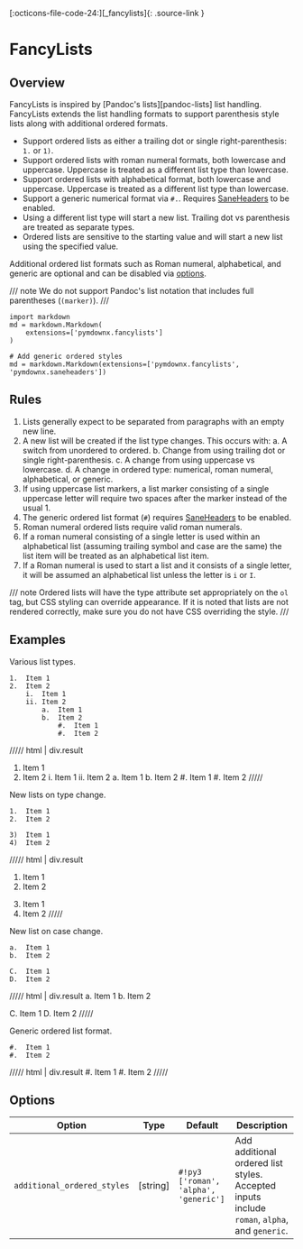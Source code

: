 [:octicons-file-code-24:][_fancylists]{: .source-link }

# FancyLists

## Overview

FancyLists is inspired by [Pandoc's lists][pandoc-lists] list handling. FancyLists extends the list handling formats
to support parenthesis style lists along with additional ordered formats.

-   Support ordered lists as either a trailing dot or single right-parenthesis: `1.` or `1)`.
-   Support ordered lists with roman numeral formats, both lowercase and uppercase. Uppercase is treated as a different
    list type than lowercase.
-   Support ordered lists with alphabetical format, both lowercase and uppercase. Uppercase is treated as a different
    list type than lowercase.
-   Support a generic numerical format via `#.`. Requires [SaneHeaders](./saneheaders.md) to be enabled.
-   Using a different list type will start a new list. Trailing dot vs parenthesis are treated as separate types.
-   Ordered lists are sensitive to the starting value and will start a new list using the specified value.

Additional ordered list formats such as Roman numeral, alphabetical, and generic are optional and can be disabled via
[options](#options).

/// note
We do not support Pandoc's list notation that includes full parentheses (`(marker)`).
///

```py3
import markdown
md = markdown.Markdown(
    extensions=['pymdownx.fancylists']
)

# Add generic ordered styles
md = markdown.Markdown(extensions=['pymdownx.fancylists', 'pymdownx.saneheaders'])
```

## Rules

1.  Lists generally expect to be separated from paragraphs with an empty new line.
2.  A new list will be created if the list type changes. This occurs with:
    a.  A switch from unordered to ordered.
    b.  Change from using trailing dot or single right-parenthesis.
    c.  A change from using uppercase vs lowercase.
    d.  A change in ordered type: numerical, roman numeral, alphabetical, or generic.
3.  If using uppercase list markers, a list marker consisting of a single uppercase letter will require two spaces
    after the marker instead of the usual 1.
4.  The generic ordered list format (`#`) requires [SaneHeaders](./saneheaders.md) to be enabled.
5.  Roman numeral ordered lists require valid roman numerals.
6.  If a roman numeral consisting of a single letter is used within an alphabetical list (assuming trailing symbol and
   case are the same) the list item will be treated as an alphabetical list item.
7.  If a Roman numeral is used to start a list and it consists of a single letter, it will be assumed an alphabetical
    list unless the letter is `i` or `I`.


/// note
Ordered lists will have the type attribute set appropriately on the `ol` tag, but CSS styling can override appearance.
If it is noted that lists are not rendered correctly, make sure you do not have CSS overriding the style.
///

## Examples

Various list types.


```
1.  Item 1
2.  Item 2
    i.  Item 1
    ii. Item 2
        a.  Item 1
        b.  Item 2
            #.  Item 1
            #.  Item 2
```

///// html | div.result
1.  Item 1
2.  Item 2
    i.  Item 1
    ii. Item 2
        a.  Item 1
        b.  Item 2
            #.  Item 1
            #.  Item 2
/////

New lists on type change.

```
1.  Item 1
2.  Item 2

3)  Item 1
4)  Item 2
```

///// html | div.result
1.  Item 1
2.  Item 2

3)  Item 1
4)  Item 2
/////

New list on case change.

```
a.  Item 1
b.  Item 2

C.  Item 1
D.  Item 2
```

///// html | div.result
a.  Item 1
b.  Item 2

C.  Item 1
D.  Item 2
/////

Generic ordered list format.

```
#.  Item 1
#.  Item 2
```

///// html | div.result
#.  Item 1
#.  Item 2
/////

## Options

Option                      | Type     | Default                               | Description
--------------------------- | -------- | ------------------------------------- | ------------
`additional_ordered_styles` | [string] | `#!py3 ['roman', 'alpha', 'generic']` | Add additional ordered list styles. Accepted inputs include `roman`, `alpha`, and `generic`.
